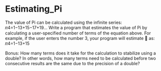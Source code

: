 # Estimating_Pi
The value of Pi can be calculated using the infinite series: 𝜋4=1−13+15−17+19… Write a program that estimates the value of Pi by calculating a user-specified number of terms of the equation above. For example, if the user enters the number 3, your program will estimate  as: 𝜋4=1−13+15   

Bonus: How many terms does it take for the calculation to stabilize using a double? In other words, how many terms need to be calculated before two consecutive results are the same due to the precision of a double?
